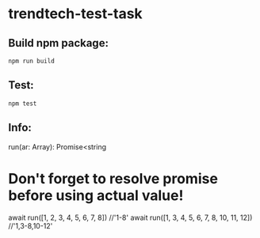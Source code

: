 # trendtech-test-task

## Build npm package:
```npm run build```


## Test:
```npm test```


## Info:
run(ar: Array<number>): Promise<string

# Don't forget to resolve promise before using actual value!
await run([1, 2, 3, 4, 5, 6, 7, 8]) //'1-8'
await run([1, 3, 4, 5, 6, 7, 8, 10, 11, 12]) //'1,3-8,10-12'
